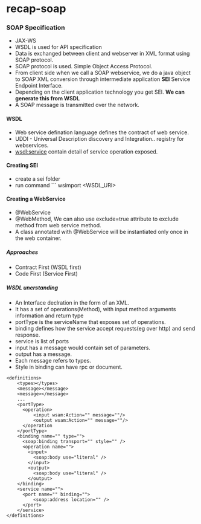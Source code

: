 # recap-soap

### SOAP Specification
* JAX-WS
* WSDL is used for API specification
* Data is exchanged between client and webserver in XML format using SOAP protocol.
* SOAP protocol is used. Simple Object Access Protocol.
* From client side when we call a SOAP webservice, we do a java object to SOAP XML conversion through intermediate application **SEI** Service Endpoint Interface.
* Depending on the client application technology you get SEI. **We can generate this from WSDL**
* A SOAP message is transmitted over the network.

#### WSDL 
* Web service defination language defines the contract of web service.
* UDDI - Universal Description discovery and Integration.. registry for webservices.
* <wsdl:service> contain detail of service operation exposed.


#### Creating SEI
* create a sei folder
* run command ``` wsimport <WSDL_URI>

#### Creating a WebService

* @WebService
* @WebMethod, We can also use exclude=true attribute to exclude method from web service method.
* A class annotated with @WebService will be instantiated only once in the web container.

##### Approaches
* Contract First (WSDL first)
* Code First (Service First)

##### WSDL unerstanding
* An Interface declration in the form of an XML.
* It has a set of operations(Method), with input method arguments information and return type
* portType is the serviceName that exposes set of operations.
* binding defines how the service accept requests(eg over http) and send response.
* service is list of ports
* input has a message would contain set of parameters.
* output has a message.
* Each message refers to types.
* Style in binding can have rpc or document.
```
<definitions>
    <types></types>
    <message></message>
    <message></message>
    ...
    <portType>
      <operation>
          <input wsam:Action="" message=""/>
          <output wsam:Action="" message=""/>
      </operation
    </portType> 
    <binding name="" type="">
      <soap:binding transport="" style="" />
      <operation name="">
        <input>
          <soap:body use="literal" />
        </input>
        <output>
          <soap:body use="literal" />
        </output>
    </binding>
    <service name="">
      <port name="" binding="">
          <soap:address location="" />
      </port>
    </service>
</definitions>   
```

